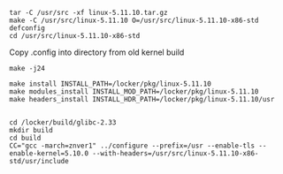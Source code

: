 
    tar -C /usr/src -xf linux-5.11.10.tar.gz
	make -C /usr/src/linux-5.11.10 O=/usr/src/linux-5.11.10-x86-std defconfig
	cd /usr/src/linux-5.11.10-x86-std

Copy .config into directory from old kernel build

    make -j24

	make install INSTALL_PATH=/locker/pkg/linux-5.11.10 
	make modules_install INSTALL_MOD_PATH=/locker/pkg/linux-5.11.10
	make headers_install INSTALL_HDR_PATH=/locker/pkg/linux-5.11.10/usr


	cd /locker/build/glibc-2.33
	mkdir build
	cd build
	CC="gcc -march=znver1" ../configure --prefix=/usr --enable-tls --enable-kernel=5.10.0 --with-headers=/usr/src/linux-5.11.10-x86-std/usr/include
